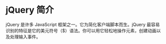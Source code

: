 # jQuery 简介 #

jQuery 是许多 JavaScript 框架之一。它为简化客户端脚本而生。jQuery 最容易识别的特征是它的美元符号（$）语法。你可以用它轻松地操作元素，创建动画以及处理输入事件。
